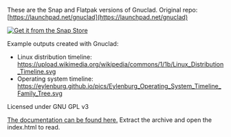 These are the Snap and Flatpak versions of Gnuclad. Original repo: [https://launchpad.net/gnuclad](https://launchpad.net/gnuclad)

[![Get it from the Snap Store](https://snapcraft.io/static/images/badges/en/snap-store-black.svg)](https://snapcraft.io/gnuclad)

Example outputs created with Gnuclad:
* Linux distribution timeline: https://upload.wikimedia.org/wikipedia/commons/1/1b/Linux_Distribution_Timeline.svg
* Operating system timeline: https://eylenburg.github.io/pics/Eylenburg_Operating_System_Timeline_Family_Tree.svg

Licensed under GNU GPL v3

[The documentation can be found here.](https://github.com/eylenburg/gnuclad-snap/raw/main/documentation.tar.xz)
Extract the archive and open the index.html to read.
